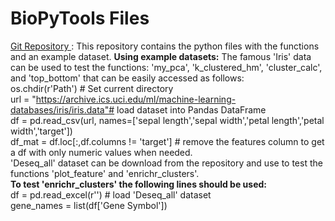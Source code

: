 # BioPyTools Files
<a href="https://github.com/SaarEzagouri980/SaarEzagouri980.github.io/edit/main/Biotools/"> Git Repository </a> : This repository contains the python files with the functions and an example dataset.
**Using example datasets:**
The famous 'Iris' data can be used to test the functions: 'my_pca', 'k_clustered_hm', 'cluster_calc', and 'top_bottom' that can be easily accessed as follows: <br>
os.chdir(r'Path') # Set current directory <br>
url = "https://archive.ics.uci.edu/ml/machine-learning-databases/iris/iris.data"# load dataset into Pandas DataFrame <br>
df = pd.read_csv(url, names=['sepal length','sepal width','petal length','petal width','target']) <br>
df_mat = df.loc[:,df.columns != 'target'] # remove the features column to get a df with only numeric values when needed. <br>
'Deseq_all' dataset can be download from the repository and use to test the functions 'plot_feature' and 'enrichr_clusters'. <br>
**To test 'enrichr_clusters' the following lines should be used:** <br>
df = pd.read_excel(r'') # load  'Deseq_all' dataset <br>
gene_names = list(df['Gene Symbol'])

